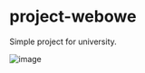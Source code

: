 # project-webowe

Simple project for university.

![image](https://user-images.githubusercontent.com/39082174/143775075-b64305b1-eca1-4fd8-a30c-df454cbfa61c.png)
